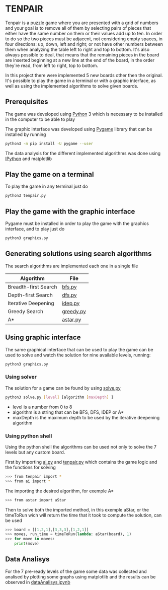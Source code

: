# TENPAIR

Tenpair is a puzzle game where you  are presented with a grid of numbers and your goal is to remove all of them by selecting pairs of pieces that either have the same number  on them or their values add up to ten. In order to do so the two pieces must be adjacent, not considering empty spaces, in four directions: up, down, left and right; or not have other numbers between them when analyzing the table left to right and top to bottom. It's also always possible to deal, that means that the remaining pieces in the board are inserted beginning at a new line at the end of the board, in the order they're read, from left to right, top to bottom. 

In this project there were implemented 5 new boards other then the original. It's possible to play the game in a terminal or with a graphic interface, as well as using the implemented algorithms to solve given boards.

## Prerequisites

The game was developed using [Python](https://www.python.org) 3 which is necessary to be installed in the computer to be able to play

The graphic interface was developed using [Pygame](https://www.pygame.org/) library that can be installed by running

```bash
python3 -m pip install -U pygame --user
```

The data analysis for the different implemented algorithms was done using [IPython](https://ipython.org) and matplotlib

## Play the game on a terminal

To play the game in any terminal just do

```bash
python3 tenpair.py
```

## Play the game with the graphic interface

Pygame must be installed in order to play the game with the graphics interface, and to play just do

 

```bash
python3 graphics.py
```

## Generating solutions using search algorithms

The search algorithms are implemented each one in a single file

| Algorithm | File |
|--|--|
| Breadth-first Search | [bfs.py](code/bfs.py) |
| Depth-first Search | [dfs.py](code/dfs.py) |
| Iterative Deepening | [idep.py](code/idep.py) |
| Greedy Search | [greedy.py](code/greedy.py) |
| A* | [astar.py](code/astar.py) |

## Using graphic interface

The same graphical interface that can be used to play the game can be used to solve and watch the solution for nine available levels, running:
```bash
python3 graphics.py
```

### Using solver

The solution for a game can be found by using [solve.py](code/solve.py)

```bash
python3 solve.py [level] [algorithm [maxDepth] ]
```

- level is a number from 0 to 8
- algorithm is a string that can be BFS, DFS, IDEP or A*
- maxDepth is the maximum depth to be used by the iterative deepening algorithm

### Using python shell

Using the python shell the algorithms can be used not only to solve the 7 levels but any custom board.

First by importing [ai.py](code/ai.py) and [tenpair.py](code/tenpair.py) which contains the game logic and the functions for solving

```bash
>>> from tenpair import *
>>> from ai import *
```

The importing the desired algorithm, for exemple A*

```bash
>>> from astar import aStar
```

Then to solve both the imported method, in this exemple aStar, or the timeToRun wich will return the time that it took to compute the solution, can be used

```python
>>> board = [[1,2,1],[3,3,3],[1,2,1]]
>>> moves, run_time = timeToRun(lambda: aStar(board), 1)
>>> for move in moves:
	print(move)
```

## Data Analisys

For the 7 pre-ready levels of the game some data was collected and analised by plotting some graphs using matplotlib and the results can be observed in [dataAnalisys.ipynb](code/dataAnalisys.ipynb)
